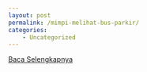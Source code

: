 ```yaml
---
layout: post
permalink: /mimpi-melihat-bus-parkir/
categories:
    - Uncategorized
---
```


[Baca Selengkapnya](/09)